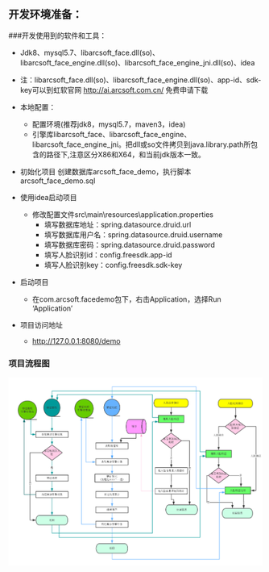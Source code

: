 ## 开发环境准备：
###开发使用到的软件和工具：
* Jdk8、mysql5.7、libarcsoft_face.dll(so)、libarcsoft_face_engine.dll(so)、libarcsoft_face_engine_jni.dll(so)、idea
* 注：libarcsoft_face.dll(so)、libarcsoft_face_engine.dll(so)、app-id、sdk-key可以到虹软官网 http://ai.arcsoft.com.cn/ 免费申请下载


* 本地配置：
	* 配置环境(推荐jdk8，mysql5.7，maven3，idea)
    * 引擎库libarcsoft_face、libarcsoft_face_engine、libarcsoft_face_engine_jni。把dll或so文件拷贝到java.library.path所包含的路径下,注意区分X86和X64，和当前jdk版本一致。
  
* 初始化项目
创建数据库arcsoft_face_demo，执行脚本arcsoft_face_demo.sql

* 使用idea启动项目
    * 修改配置文件src\main\resources\application.properties
        * 填写数据库地址：spring.datasource.druid.url
        * 填写数据库用户名：spring.datasource.druid.username
        * 填写数据库密码：spring.datasource.druid.password
        * 填写人脸识别id：config.freesdk.app-id
        * 填写人脸识别key：config.freesdk.sdk-key

 
* 启动项目
    * 在com.arcsoft.facedemo包下，右击Application，选择Run ‘Application’
 

* 项目访问地址
    * http://127.0.0.1:8080/demo

### 项目流程图
 ![](人脸流程.png)

